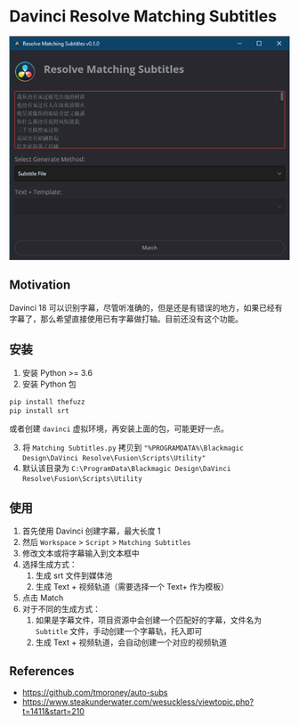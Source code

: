 # Davinci Resolve Matching Subtitles

![](./screenshots/screenshot.jpg)

## Motivation

Davinci 18 可以识别字幕，尽管听准确的，但是还是有错误的地方，如果已经有字幕了，那么希望直接使用已有字幕做打轴。目前还没有这个功能。

## 安装

1. 安装 Python >= 3.6
2. 安装 Python 包

```shell
pip install thefuzz
pip install srt
```

或者创建 `davinci` 虚拟环境，再安装上面的包，可能更好一点。

3. 将 `Matching Subtitles.py` 拷贝到 `"%PROGRAMDATA%\Blackmagic Design\DaVinci Resolve\Fusion\Scripts\Utility"`
4. 默认该目录为 `C:\ProgramData\Blackmagic Design\DaVinci Resolve\Fusion\Scripts\Utility`

## 使用

1. 首先使用 Davinci 创建字幕，最大长度 1
2. 然后 `Workspace` > `Script` > `Matching Subtitles`
3. 修改文本或将字幕输入到文本框中
4. 选择生成方式：
   1. 生成 srt 文件到媒体池
   2. 生成 Text + 视频轨道（需要选择一个 Text+ 作为模板）
5. 点击 Match
6. 对于不同的生成方式：
   1. 如果是字幕文件，项目资源中会创建一个匹配好的字幕，文件名为 `Subtitle` 文件，手动创建一个字幕轨，托入即可
   2. 生成 Text + 视频轨道，会自动创建一个对应的视频轨道

## References

- https://github.com/tmoroney/auto-subs
- https://www.steakunderwater.com/wesuckless/viewtopic.php?t=1411&start=210

